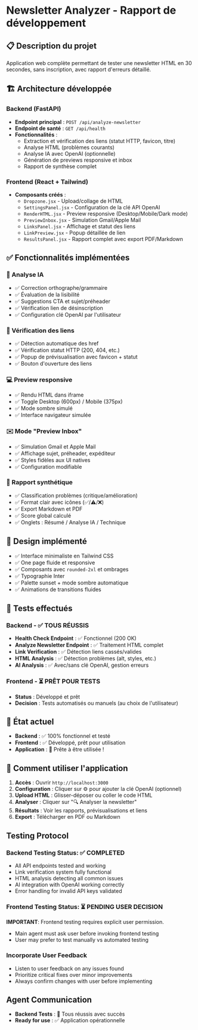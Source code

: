 # Newsletter Analyzer - Rapport de développement

## 📋 Description du projet

Application web complète permettant de tester une newsletter HTML en 30 secondes, sans inscription, avec rapport d'erreurs détaillé.

## 🏗️ Architecture développée

### Backend (FastAPI)
- **Endpoint principal** : `POST /api/analyze-newsletter`
- **Endpoint de santé** : `GET /api/health`
- **Fonctionnalités** :
  - Extraction et vérification des liens (statut HTTP, favicon, titre)
  - Analyse HTML (problèmes courants)
  - Analyse IA avec OpenAI (optionnelle)
  - Génération de previews responsive et inbox
  - Rapport de synthèse complet

### Frontend (React + Tailwind)
- **Composants créés** :
  - `Dropzone.jsx` - Upload/collage de HTML
  - `SettingsPanel.jsx` - Configuration de la clé API OpenAI
  - `RenderHTML.jsx` - Preview responsive (Desktop/Mobile/Dark mode)
  - `PreviewInbox.jsx` - Simulation Gmail/Apple Mail
  - `LinksPanel.jsx` - Affichage et statut des liens
  - `LinkPreview.jsx` - Popup détaillée de lien
  - `ResultsPanel.jsx` - Rapport complet avec export PDF/Markdown

## ✅ Fonctionnalités implémentées

### 🧠 Analyse IA
- ✅ Correction orthographe/grammaire
- ✅ Évaluation de la lisibilité
- ✅ Suggestions CTA et sujet/préheader
- ✅ Vérification lien de désinscription
- ✅ Configuration clé OpenAI par l'utilisateur

### 🔗 Vérification des liens
- ✅ Détection automatique des href
- ✅ Vérification statut HTTP (200, 404, etc.)
- ✅ Popup de prévisualisation avec favicon + statut
- ✅ Bouton d'ouverture des liens

### 💻 Preview responsive
- ✅ Rendu HTML dans iframe
- ✅ Toggle Desktop (600px) / Mobile (375px)
- ✅ Mode sombre simulé
- ✅ Interface navigateur simulée

### ✉️ Mode "Preview Inbox"
- ✅ Simulation Gmail et Apple Mail
- ✅ Affichage sujet, préheader, expéditeur
- ✅ Styles fidèles aux UI natives
- ✅ Configuration modifiable

### 📄 Rapport synthétique
- ✅ Classification problèmes (critique/amélioration)
- ✅ Format clair avec icônes (✅/⚠️/❌)
- ✅ Export Markdown et PDF
- ✅ Score global calculé
- ✅ Onglets : Résumé / Analyse IA / Technique

## 🎨 Design implémenté
- ✅ Interface minimaliste en Tailwind CSS
- ✅ One page fluide et responsive
- ✅ Composants avec `rounded-2xl` et ombrages
- ✅ Typographie Inter
- ✅ Palette sunset + mode sombre automatique
- ✅ Animations de transitions fluides

## 🧪 Tests effectués

### Backend - ✅ TOUS RÉUSSIS
- **Health Check Endpoint** : ✅ Fonctionnel (200 OK)
- **Analyze Newsletter Endpoint** : ✅ Traitement HTML complet
- **Link Verification** : ✅ Détection liens cassés/valides
- **HTML Analysis** : ✅ Détection problèmes (alt, styles, etc.)
- **AI Analysis** : ✅ Avec/sans clé OpenAI, gestion erreurs

### Frontend - ⏳ PRÊT POUR TESTS
- **Status** : Développé et prêt
- **Decision** : Tests automatisés ou manuels (au choix de l'utilisateur)

## 🚀 État actuel
- **Backend** : ✅ 100% fonctionnel et testé
- **Frontend** : ✅ Développé, prêt pour utilisation
- **Application** : 🎯 Prête à être utilisée !

## 📝 Comment utiliser l'application

1. **Accès** : Ouvrir `http://localhost:3000`
2. **Configuration** : Cliquer sur ⚙️ pour ajouter la clé OpenAI (optionnel)
3. **Upload HTML** : Glisser-déposer ou coller le code HTML
4. **Analyser** : Cliquer sur "🔍 Analyser la newsletter"
5. **Résultats** : Voir les rapports, prévisualisations et liens
6. **Export** : Télécharger en PDF ou Markdown

## Testing Protocol

### Backend Testing Status: ✅ COMPLETED
- All API endpoints tested and working
- Link verification system fully functional
- HTML analysis detecting all common issues
- AI integration with OpenAI working correctly
- Error handling for invalid API keys validated

### Frontend Testing Status: ⏳ PENDING USER DECISION
**IMPORTANT**: Frontend testing requires explicit user permission.
- Main agent must ask user before invoking frontend testing
- User may prefer to test manually vs automated testing

### Incorporate User Feedback
- Listen to user feedback on any issues found
- Prioritize critical fixes over minor improvements
- Always confirm changes with user before implementing

## Agent Communication

- **Backend Tests** : 🎯 Tous réussis avec succès
- **Ready for use** : ✅ Application opérationnelle